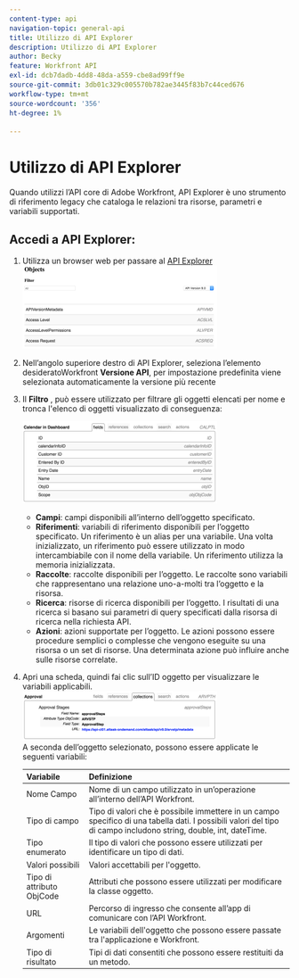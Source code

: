 ```yaml
---
content-type: api
navigation-topic: general-api
title: Utilizzo di API Explorer
description: Utilizzo di API Explorer
author: Becky
feature: Workfront API
exl-id: dcb7dadb-4dd8-48da-a559-cbe8ad99ff9e
source-git-commit: 3db01c329c005570b782ae3445f83b7c44ced676
workflow-type: tm+mt
source-wordcount: '356'
ht-degree: 1%

---
```



# Utilizzo di API Explorer

Quando utilizzi l’API core di Adobe Workfront, API Explorer è uno strumento di riferimento legacy che cataloga le relazioni tra risorse, parametri e variabili supportati.

## Accedi a API Explorer:

1. Utilizza un browser web per passare al [API Explorer](https://developer.adobe.com/workfront/api-explorer/)\
   ![](assets/mceclip1-350x149.png)

1. Nell’angolo superiore destro di API Explorer, seleziona l’elemento desideratoWorkfront **Versione API**, per impostazione predefinita viene selezionata automaticamente la versione più recente
1. Il **Filtro** , può essere utilizzato per filtrare gli oggetti elencati per nome e tronca l&#39;elenco di oggetti visualizzato di conseguenza:

   ![](assets/mceclip2-350x147.png)

   * **Campi**: campi disponibili all’interno dell’oggetto specificato.
   * **Riferimenti**: variabili di riferimento disponibili per l’oggetto specificato. Un riferimento è un alias per una variabile. Una volta inizializzato, un riferimento può essere utilizzato in modo intercambiabile con il nome della variabile. Un riferimento utilizza la memoria inizializzata.
   * **Raccolte**: raccolte disponibili per l’oggetto. Le raccolte sono variabili che rappresentano una relazione uno-a-molti tra l’oggetto e la risorsa.
   * **Ricerca**: risorse di ricerca disponibili per l’oggetto. I risultati di una ricerca si basano sui parametri di query specificati dalla risorsa di ricerca nella richiesta API.
   * **Azioni**: azioni supportate per l’oggetto. Le azioni possono essere procedure semplici o complesse che vengono eseguite su una risorsa o un set di risorse. Una determinata azione può influire anche sulle risorse correlate.

1. Apri una scheda, quindi fai clic sull’ID oggetto per visualizzare le variabili applicabili.\
   ![](assets/approval-350x89.png)\
   A seconda dell’oggetto selezionato, possono essere applicate le seguenti variabili:

   | Variabile | Definizione |
   |---|---|
   | Nome Campo | Nome di un campo utilizzato in un’operazione all’interno dell’API Workfront. |
   | Tipo di campo | Tipo di valori che è possibile immettere in un campo specifico di una tabella dati. I possibili valori del tipo di campo includono string, double, int, dateTime. |
   | Tipo enumerato | Il tipo di valori che possono essere utilizzati per identificare un tipo di dati. |
   | Valori possibili | Valori accettabili per l&#39;oggetto. |
   | Tipo di attributo ObjCode | Attributi che possono essere utilizzati per modificare la classe oggetto. |
   | URL | Percorso di ingresso che consente all’app di comunicare con l’API Workfront. |
   | Argomenti | Le variabili dell&#39;oggetto che possono essere passate tra l&#39;applicazione e Workfront. |
   | Tipo di risultato | Tipi di dati consentiti che possono essere restituiti da un metodo. |
